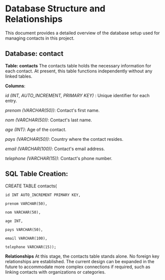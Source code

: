 # Database Structure and Relationships
This document provides a detailed overview of the database setup used for managing contacts in this project.

## Database: contact
**Table: contacts**
The contacts table holds the necessary information for each contact. At present, this table functions independently without any linked tables.

**Columns**:

*id (INT, AUTO_INCREMENT, PRIMARY KEY)* : Unique identifier for each entry.

*prenom (VARCHAR(50))*: Contact's first name.

*nom (VARCHAR(50))*: Contact's last name.

*age (INT)*: Age of the contact.

*pays (VARCHAR(50))*: Country where the contact resides.

*email (VARCHAR(100))*: Contact's email address.

*telephone (VARCHAR(15))*: Contact's phone number.

## SQL Table Creation:


CREATE TABLE contacts( 

    id INT AUTO_INCREMENT PRIMARY KEY,
    
    prenom VARCHAR(50),
    
    nom VARCHAR(50),
    
    age INT,
    
    pays VARCHAR(50),
    
    email VARCHAR(100),
    
    telephone VARCHAR(15));

**Relationships**
At this stage, the contacts table stands alone. No foreign key relationships are established. The current design can be expanded in the future to accommodate more complex connections if required, such as linking contacts with organizations or categories.
